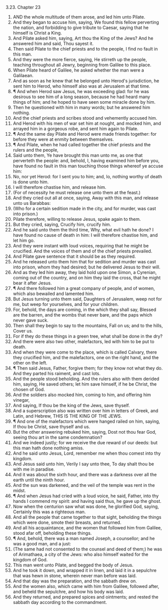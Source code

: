 3.23. Chapter 23
1. AND the whole multitude of them arose, and led him unto Pilate.
2. And they began to accuse him, saying, We found this fellow perverting the nation, and forbidding to give tribute to Caesar, saying that he himself is Christ a King.
3. And Pilate asked him, saying, Art thou the King of the Jews? And he answered him and said, Thou sayest it.
4. Then said Pilate to the chief priests and to the people, I find no fault in this man.
5. And they were the more fierce, saying, He stirreth up the people, teaching throughout all Jewry, beginning from Galilee to this place.
6. When Pilate heard of Galilee, he asked whether the man were a Galilaean.
7. And as soon as he knew that he belonged unto Herod's jurisdiction, he sent him to Herod, who himself also was at Jerusalem at that time.
8. ¶ And when Herod saw Jesus, he was exceeding glad: for he was desirous to see him of a long season, because he had heard many things of him; and he hoped to have seen some miracle done by him.
9. Then he questioned with him in many words; but he answered him nothing.
10. And the chief priests and scribes stood and vehemently accused him.
11. And Herod with his men of war set him at nought, and mocked him, and arrayed him in a gorgeous robe, and sent him again to Pilate.
12. ¶ And the same day Pilate and Herod were made friends together: for before they were at enmity between themselves.
13. ¶ And Pilate, when he had called together the chief priests and the rulers and the people,
14. Said unto them, Ye have brought this man unto me, as one that perverteth the people: and, behold, I, having examined him before you, have found no fault in this man touching those things whereof ye accuse him:
15. No, nor yet Herod: for I sent you to him; and, lo, nothing worthy of death is done unto him.
16. I will therefore chastise him, and release him.
17. (For of necessity he must release one unto them at the feast.)
18. And they cried out all at once, saying, Away with this man, and release unto us Barabbas:
19. (Who for a certain sedition made in the city, and for murder, was cast into prison.)
20. Pilate therefore, willing to release Jesus, spake again to them.
21. But they cried, saying, Crucify him, crucify him.
22. And he said unto them the third time, Why, what evil hath he done? I have found no cause of death in him: I will therefore chastise him, and let him go.
23. And they were instant with loud voices, requiring that he might be crucified. And the voices of them and of the chief priests prevailed.
24. And Pilate gave sentence that it should be as they required.
25. And he released unto them him that for sedition and murder was cast into prison, whom they had desired; but he delivered Jesus to their will.
26. And as they led him away, they laid hold upon one Simon, a Cyrenian, coming out of the country, and on him they laid the cross, that he might bear it after Jesus.
27. ¶ And there followed him a great company of people, and of women, which also bewailed and lamented him.
28. But Jesus turning unto them said, Daughters of Jerusalem, weep not for me, but weep for yourselves, and for your children.
29. For, behold, the days are coming, in the which they shall say, Blessed are the barren, and the wombs that never bare, and the paps which never gave suck.
30. Then shall they begin to say to the mountains, Fall on us; and to the hills, Cover us.
31. For if they do these things in a green tree, what shall be done in the dry?
32. And there were also two other, malefactors, led with him to be put to death.
33. And when they were come to the place, which is called Calvary, there they crucified him, and the malefactors, one on the right hand, and the other on the left.
34. ¶ Then said Jesus, Father, forgive them; for they know not what they do. And they parted his raiment, and cast lots.
35. And the people stood beholding. And the rulers also with them derided him, saying, He saved others; let him save himself, if he be Christ, the chosen of God.
36. And the soldiers also mocked him, coming to him, and offering him vinegar,
37. And saying, If thou be the king of the Jews, save thyself.
38. And a superscription also was written over him in letters of Greek, and Latin, and Hebrew, THIS IS THE KING OF THE JEWS.
39. ¶ And one of the malefactors which were hanged railed on him, saying, If thou be Christ, save thyself and us.
40. But the other answering rebuked him, saying, Dost not thou fear God, seeing thou art in the same condemnation?
41. And we indeed justly; for we receive the due reward of our deeds: but this man hath done nothing amiss.
42. And he said unto Jesus, Lord, remember me when thou comest into thy kingdom.
43. And Jesus said unto him, Verily I say unto thee, To day shalt thou be with me in paradise.
44. And it was about the sixth hour, and there was a darkness over all the earth until the ninth hour.
45. And the sun was darkened, and the veil of the temple was rent in the midst.
46. ¶ And when Jesus had cried with a loud voice, he said, Father, into thy hands I commend my spirit: and having said thus, he gave up the ghost.
47. Now when the centurion saw what was done, he glorified God, saying, Certainly this was a righteous man.
48. And all the people that came together to that sight, beholding the things which were done, smote their breasts, and returned.
49. And all his acquaintance, and the women that followed him from Galilee, stood afar off, beholding these things.
50. ¶ And, behold, there was a man named Joseph, a counsellor; and he was a good man, and a just:
51. (The same had not consented to the counsel and deed of them;) he was of Arimathaea, a city of the Jews: who also himself waited for the kingdom of God.
52. This man went unto Pilate, and begged the body of Jesus.
53. And he took it down, and wrapped it in linen, and laid it in a sepulchre that was hewn in stone, wherein never man before was laid.
54. And that day was the preparation, and the sabbath drew on.
55. And the women also, which came with him from Galilee, followed after, and beheld the sepulchre, and how his body was laid.
56. And they returned, and prepared spices and ointments; and rested the sabbath day according to the commandment.

